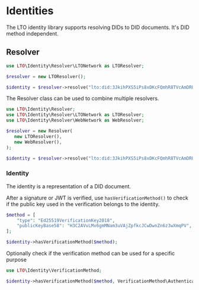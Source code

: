 # Identities

The LTO identity library supports resolving DIDs to DID documents. It's DID method independent.

## Resolver

```php
use LTO\Identity\Resolver\LTONetwork as LTOResolver;

$resolver = new LTOResolver();

$identity = $resolver->resolve("lto:did:3JkihPXS5iPs8xDKcFQmhR8TVcAmDRUZpyx");
```

The Resolver class can be used to combine multiple resolvers.

```php
use LTO\Identity\Resolver;
use LTO\Identity\Resolver\LTONetwork as LTOResolver;
use LTO\Identity\Resolver\WebNetwork as WebResolver;

$resolver = new Resolver(
   new LTOResolver(),
   new WebResolver(),
);

$identity = $resolver->resolve("lto:did:3JkihPXS5iPs8xDKcFQmhR8TVcAmDRUZpyx");
```

### Identity

The identity is a representation of a DID document.

After a signature or JWT is verified, use `hasVerificationMethod()` to check if the public key used in the verification belongs to the identity.

```php
$method = [
    "type": "Ed25519VerificationKey2018", 
    "publicKeyBase58": "H3C2AVvLMv6gmMNam3uVAjZpfkcJCwDwnZn6z3wXmqPV",
];

$identity->hasVerificationMethod($method);
```

Optionally check if the verification method can be used for a specific purpose

```php
use LTO\Identity\VerificationMethod;

$identity->hasVerificationMethod($method, VerificationMethod\Authentication);
```

